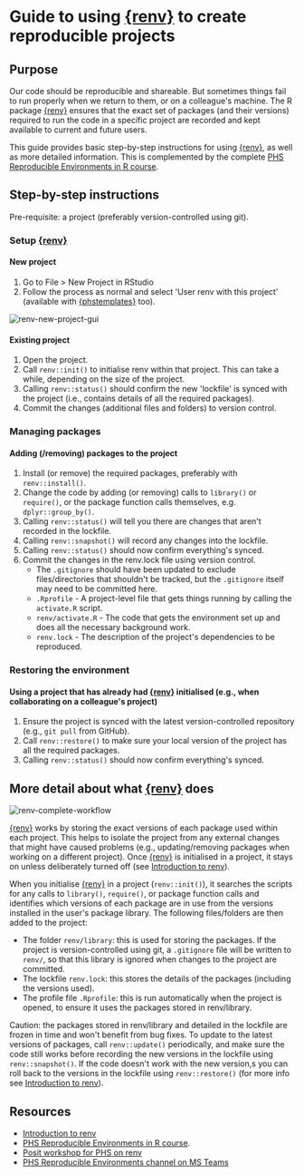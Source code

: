 # Guide to using [{renv}](https://rstudio.github.io/renv/) to create reproducible projects

## Purpose

Our code should be reproducible and shareable. But sometimes things fail to run properly when we return to them, or on a colleague's machine. The R package [{renv}](https://rstudio.github.io/renv/) ensures that the exact set of packages (and their versions) required to run the code in a specific project are recorded and kept available to current and future users.

This guide provides basic step-by-step instructions for using [{renv}](https://rstudio.github.io/renv/), as well as more detailed information. This is complemented by the complete [PHS Reproducible Environments in R course](https://public-health-scotland.github.io/knowledge-base/develop/reproducible-environments-in-r).

## Step-by-step instructions

Pre-requisite: a project (preferably version-controlled using git).

### Setup [{renv}](https://rstudio.github.io/renv/)

#### New project

1. Go to File > New Project in RStudio
2. Follow the process as normal and select 'User renv with this project' (available with [{phstemplates}](https://github.com/Public-Health-Scotland/phstemplates) too).

![renv-new-project-gui](https://github.com/Public-Health-Scotland/technical-docs/assets/33964310/8442d13f-da12-4b3b-91d7-925faae615f9)

#### Existing project

1. Open the project.
2. Call `renv::init()` to initialise renv within that project. This can take a while, depending on the size of the project.
3. Calling `renv::status()` should confirm the new 'lockfile' is synced with the project (i.e., contains details of all the required packages).
4. Commit the changes (additional files and folders) to version control.

### Managing packages

#### Adding (/removing) packages to the project

1. Install (or remove) the required packages, preferably with `renv::install()`.
2. Change the code by adding (or removing) calls to `library()` or `require()`, or the package function calls themselves, e.g. `dplyr::group_by()`.
3. Calling `renv::status()` will tell you there are changes that aren't recorded in the lockfile.
4. Calling `renv::snapshot()` will record any changes into the lockfile.
5. Calling `renv::status()` should now confirm everything's synced.
6. Commit the changes in the renv.lock file using version control.
   - The `.gitignore` should have been updated to exclude files/directories that shouldn't be tracked, but the `.gitignore` itself may need to be committed here.
   - `.Rprofile` - A project-level file that gets things running by calling the `activate.R` script.
   - `renv/activate.R` - The code that gets the environment set up and does all the necessary background work.
   - `renv.lock` - The description of the project's dependencies to be reproduced.

### Restoring the environment

#### Using a project that has already had [{renv}](https://rstudio.github.io/renv/) initialised (e.g., when collaborating on a colleague's project)

1. Ensure the project is synced with the latest version-controlled repository (e.g., `git pull` from GitHub).
2. Call `renv::restore()` to make sure your local version of the project has all the required packages.
3. Calling `renv::status()` should now confirm everything's synced.

## More detail about what [{renv}](https://rstudio.github.io/renv/) does

![renv-complete-workflow](https://github.com/Public-Health-Scotland/technical-docs/assets/33964310/391de4ef-c7d3-4a09-8eed-95c0f48b50eb)

[{renv}](https://rstudio.github.io/renv/) works by storing the exact versions of each package used within each project. This helps to isolate the project from any external changes that might have caused problems (e.g., updating/removing packages when working on a different project). Once [{renv}](https://rstudio.github.io/renv/) is initialised in a project, it stays on unless deliberately turned off (see [Introduction to renv](https://rstudio.github.io/renv/articles/renv.html)).

When you initialise [{renv}](https://rstudio.github.io/renv/) in a project (`renv::init()`), it searches the scripts for any calls to `library()`, `require()`, or package function calls and identifies which versions of each package are in use from the versions installed in the user's package library. The following files/folders are then added to the project:

- The folder `renv/library`: this is used for storing the packages. If the project is version-controlled using git, a `.gitignore` file will be written to `renv/`, so that this library is ignored when changes to the project are committed.
- The lockfile `renv.lock`: this stores the details of the packages (including the versions used).
- The profile file `.Rprofile`: this is run automatically when the project is opened, to ensure it uses the packages stored in renv/library.

Caution: the packages stored in renv/library and detailed in the lockfile are frozen in time and won't benefit from bug fixes. To update to the latest versions of packages, call `renv::update()` periodically, and make sure the code still works before recording the new versions in the lockfile using `renv::snapshot()`. If the code doesn't work with the new version,s you can roll back to the versions in the lockfile using `renv::restore()` (for more info see [Introduction to renv](https://rstudio.github.io/renv/articles/renv.html)).

## Resources

- [Introduction to renv](https://rstudio.github.io/renv/articles/renv.html)
- [PHS Reproducible Environments in R course](https://public-health-scotland.github.io/knowledge-base/develop/reproducible-environments-in-r).
- [Posit workshop for PHS on renv](https://positpbc.zoom.us/rec/play/n8-spO05R8p9vp8dqJ9GxH_Zr8mk7IMvsiX3menvnbXEXmJOXK5mOA-HPMxEFQPJvh6bTkvhaK6_oHWT.e--Z8hkQVR5coU-F?continueMode=true&pwd=MjxDT7xc_SQJM8HkKz4ffvPvm0mU4s74&_x_zm_rtaid=7GmfdwjkRvidhayMImvvYQ.1680787485091.7d8be92495688fceb3b55c4b0f603018&_x_zm_rhtaid=747)
- [PHS Reproducible Environments channel on MS Teams](https://teams.microsoft.com/l/channel/19%3Aa786ffd4a70d4941b87f023942d21b6a%40thread.tacv2/Reproducible%20Environments?groupId=ec4250f9-b70a-4f32-9372-a232ccb4f713&tenantId=)

